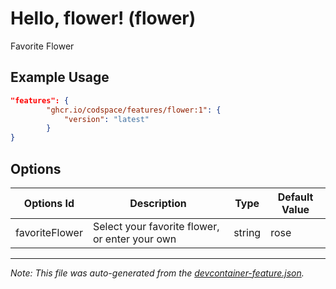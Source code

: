 
# Hello, flower! (flower)

Favorite Flower

## Example Usage

```json
"features": {
        "ghcr.io/codspace/features/flower:1": {
            "version": "latest"
        }
}
```

## Options

| Options Id | Description | Type | Default Value |
|-----|-----|-----|-----|
| favoriteFlower | Select your favorite flower, or enter your own | string | rose |

---

_Note: This file was auto-generated from the [devcontainer-feature.json](https://github.com/codspace/features/blob/main/src/flower/devcontainer-feature.json)._

